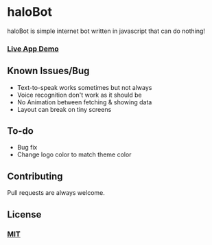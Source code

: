 # haloBot

haloBot is simple internet bot written in javascript that can do nothing!

### [**Live App Demo**](https://rokonxr.github.io/bot)

## Known Issues/Bug

-  Text-to-speak works sometimes but not always
-  Voice recognition don't work as it should be
-  No Animation between fetching & showing data
-  Layout can break on tiny screens

## To-do

-  Bug fix
-  Change logo color to match theme color

## Contributing

Pull requests are always welcome.

## License

### [**MIT**](./LICENSE)
